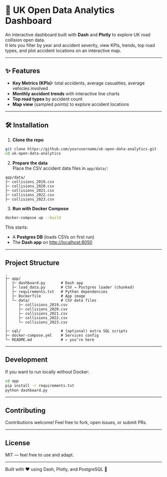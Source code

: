 # 🚦 UK Open Data Analytics Dashboard

An interactive dashboard built with **Dash** and **Plotly** to explore UK road collision open data.  
It lets you filter by year and accident severity, view KPIs, trends, top road types, and plot accident locations on an interactive map.

---

## ✨ Features

-  **Key Metrics (KPIs):** total accidents, average casualties, average vehicles involved  
-  **Monthly accident trends** with interactive line charts  
-  **Top road types** by accident count  
-  **Map view** (sampled points) to explore accident locations  
---

## 🛠 Installation

1. **Clone the repo**  

```bash
git clone https://github.com/yourusername/uk-open-data-analytics.git
cd uk-open-data-analytics
```

2. **Prepare the data**  
Place the CSV accident data files in `app/data/`:

```
app/data/
├─ collisions_2019.csv
├─ collisions_2020.csv
├─ collisions_2021.csv
├─ collisions_2022.csv
├─ collisions_2023.csv
```

3. **Run with Docker Compose**  

```bash
docker-compose up --build
```

This starts:
- A **Postgres DB** (loads CSVs on first run)  
- The **Dash app** on [http://localhost:8050](http://localhost:8050)  

---

## Project Structure

```
.
├─ app/
│  ├─ dashboard.py       # Dash app
│  ├─ load_data.py       # CSV → Postgres loader (chunked)
│  ├─ requirements.txt   # Python dependencies
│  ├─ Dockerfile         # App image
│  └─ data/              # CSV data files
│     ├─ collisions_2019.csv
│     ├─ collisions_2020.csv
│     ├─ collisions_2021.csv
│     ├─ collisions_2022.csv
│     └─ collisions_2023.csv
│
├─ sql/                  # (optional) extra SQL scripts
├─ docker-compose.yml    # Services config
└─ README.md             # ← you’re here
```

---

## Development

If you want to run locally without Docker:

```bash
cd app
pip install -r requirements.txt
python dashboard.py
```

---

## Contributing

Contributions welcome! Feel free to fork, open issues, or submit PRs.  

---

## License

MIT — feel free to use and adapt.  

---

Built with ❤️ using Dash, Plotly, and PostgreSQL 🚀
